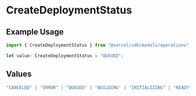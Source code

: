 # CreateDeploymentStatus

## Example Usage

```typescript
import { CreateDeploymentStatus } from "@vercel/sdk/models/operations";

let value: CreateDeploymentStatus = "QUEUED";
```

## Values

```typescript
"CANCELED" | "ERROR" | "QUEUED" | "BUILDING" | "INITIALIZING" | "READY"
```
